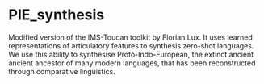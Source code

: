 # PIE_synthesis
Modified version of the IMS-Toucan toolkit by Florian Lux. It uses learned representations of articulatory features to synthesis zero-shot languages. We use this ability to synthesise Proto-Indo-European, the extinct ancient ancient ancestor of many modern languages, that has been reconstructed through comparative linguistics. 
